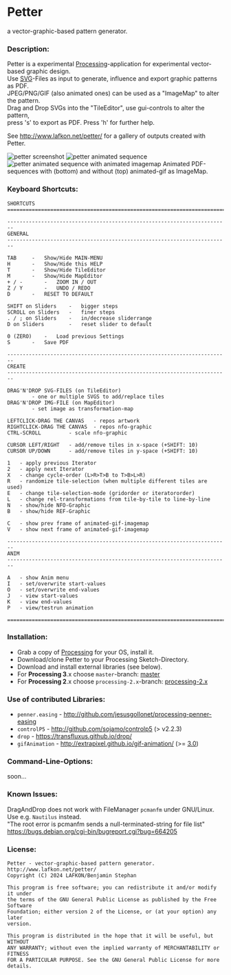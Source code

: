Petter
======
a vector-graphic-based pattern generator.

### Description:
Petter is a experimental [Processing](http://www.processing.org/)-application for experimental vector-based graphic design.    
Use [SVG](http://en.wikipedia.org/wiki/Scalable_Vector_Graphics)-Files as input to generate, influence and export graphic patterns as PDF.    
JPEG/PNG/GIF (also animated ones) can be used as a "ImageMap" to alter the pattern.    
Drag and Drop SVGs into the "TileEditor", use gui-controls to alter the pattern,    
press 's' to export as PDF. Press 'h' for further help.    

See http://www.lafkon.net/petter/ for a gallery of outputs created with Petter.

![petter screenshot](http://www.lafkon.net/petter/ext/20150125-213016_595x842_Louise+GUI.gif "petter screenshot")
![petter animated sequence](http://www.lafkon.net/petter/ext/Josh_30f-half.gif "petter animated sequence")![petter animated sequence with animated imagemap](http://www.lafkon.net/petter/ext/William-27f+GUI.gif "petter animated sequence with animated imagemap") 
Animated PDF-sequences with (bottom) and without (top) animated-gif as ImageMap.

### Keyboard Shortcuts:
```
SHORTCUTS
========================================================================

------------------------------------------------------------------------
GENERAL 
------------------------------------------------------------------------

TAB		-	Show/Hide MAIN-MENU
H		- 	Show/Hide this HELP
T		- 	Show/Hide TileEditor
M		- 	Show/Hide MapEditor
+ / - 		- 	ZOOM IN / OUT
Z / Y 		- 	UNDO / REDO
D 		-	RESET TO DEFAULT

SHIFT on Sliders	-	bigger steps
SCROLL on Sliders	-	finer steps
. / ; on Sliders	-	in/decrease sliderrange
D on Sliders		-	reset slider to default

0 (ZERO)	-	Load previous Settings
S		-	Save PDF

------------------------------------------------------------------------
CREATE
------------------------------------------------------------------------

DRAG'N'DROP SVG-FILES (on TileEditor)	
		- one or multiple SVGS to add/replace tiles
DRAG'N'DROP IMG-FILE (on MapEditor)
		- set image as transformation-map

LEFTCLICK-DRAG THE CANVAS	- repos artwork
RIGHTCLICK-DRAG THE CANVAS	- repos nfo-graphic
CTRL-SCROLL			- scale nfo-graphic

CURSOR LEFT/RIGHT	- add/remove tiles in x-space (+SHIFT: 10)
CURSOR UP/DOWN		- add/remove tiles in y-space (+SHIFT: 10)

1   - apply previous Iterator
2   - apply next Iterator
X	- change cycle-order (L>R>T>B to T>B>L>R)
R	- randomize tile-selection (when multiple different tiles are used)
E	- change tile-selection-mode (gridorder or iteratororder)
L	- change rel-transformations from tile-by-tile to line-by-line
N	- show/hide NFO-Graphic
B	- show/hide REF-Graphic

C	- show prev frame of animated-gif-imagemap
V	- show next frame of animated-gif-imagemap

------------------------------------------------------------------------
ANIM
------------------------------------------------------------------------

A 	- show Anim menu
I	- set/overwrite start-values
O	- set/overwrite end-values
J	- view start-values
K	- view end-values
P	- view/testrun animation

========================================================================
```

### Installation:
- Grab a copy of [Processing](http://www.processing.org/) for your OS, install it.
- Download/clone Petter to your Processing Sketch-Directory.
- Download and install external libraries (see below).
- For **Processing 3**.x choose `master`-branch: [master](https://github.com/b3nson/petter/tree/master)
- For **Processing 2**.x choose `processing-2.x`-branch: [processing-2.x](https://github.com/b3nson/petter/tree/processing-2.x)


### Use of contributed Libraries:
- `penner.easing` - http://github.com/jesusgollonet/processing-penner-easing
- `controlP5` - http://github.com/sojamo/controlp5 (> v2.2.3)
- `drop` - https://transfluxus.github.io/drop/
- `gifAnimation` - http://extrapixel.github.io/gif-animation/ (>= [3.0](https://github.com/extrapixel/gif-animation/tree/3.0))

### Command-Line-Options:
soon...


### Known Issues:    
DragAndDrop does not work with FileManager `pcmanfm` under GNU/Linux.    
Use e.g. `Nautilus` instead.    
"The root error is pcmanfm sends a null-terminated-string for file list"    
https://bugs.debian.org/cgi-bin/bugreport.cgi?bug=664205


### License: 
```
Petter - vector-graphic-based pattern generator.
http://www.lafkon.net/petter/
Copyright (C) 2024 LAFKON/Benjamin Stephan
 
This program is free software; you can redistribute it and/or modify it under
the terms of the GNU General Public License as published by the Free Software
Foundation; either version 2 of the License, or (at your option) any later
version.
 
This program is distributed in the hope that it will be useful, but WITHOUT
ANY WARRANTY; without even the implied warranty of MERCHANTABILITY or FITNESS
FOR A PARTICULAR PURPOSE. See the GNU General Public License for more details.
```
